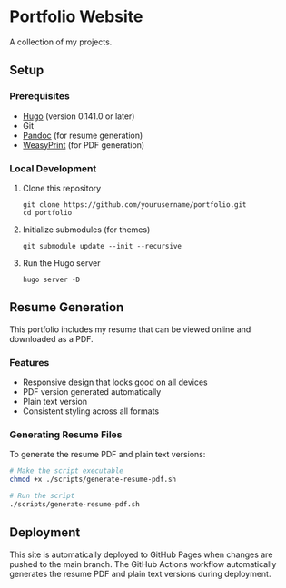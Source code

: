 # Portfolio Website

A collection of my projects.

## Setup

### Prerequisites
- [Hugo](https://gohugo.io/installation/) (version 0.141.0 or later)
- Git
- [Pandoc](https://pandoc.org/installing.html) (for resume generation)
- [WeasyPrint](https://doc.courtbouillon.org/weasyprint/stable/first_steps.html) (for PDF generation)

### Local Development
1. Clone this repository
   ```
   git clone https://github.com/yourusername/portfolio.git
   cd portfolio
   ```

2. Initialize submodules (for themes)
   ```
   git submodule update --init --recursive
   ```

3. Run the Hugo server
   ```
   hugo server -D
   ```

## Resume Generation

This portfolio includes my resume that can be viewed online and downloaded as a PDF.

### Features
- Responsive design that looks good on all devices
- PDF version generated automatically
- Plain text version
- Consistent styling across all formats

### Generating Resume Files
To generate the resume PDF and plain text versions:

```bash
# Make the script executable
chmod +x ./scripts/generate-resume-pdf.sh

# Run the script
./scripts/generate-resume-pdf.sh
```

## Deployment

This site is automatically deployed to GitHub Pages when changes are pushed to the main branch. The GitHub Actions workflow automatically generates the resume PDF and plain text versions during deployment.
